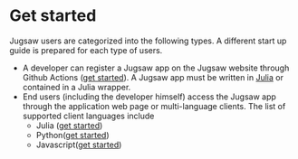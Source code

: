 # Get started

Jugsaw users are categorized into the following types.
A different start up guide is prepared for each type of users.

* A developer can register a Jugsaw app on the Jugsaw website through Github Actions ([get started](developer.md)). A Jugsaw app must be written in [Julia](https://julialang.org/) or contained in a Julia wrapper.
* End users (including the developer himself) access the Jugsaw app through the application web page or multi-language clients. The list of supported client languages include
    * Julia ([get started](client-julia.md))
    * Python([get started](client-python.md))
    * Javascript([get started](client-javascript.md))